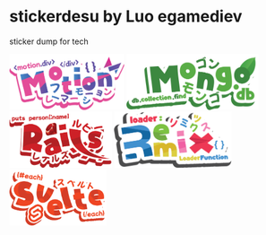 # stickerdesu by Luo egamediev
sticker dump for tech 

<div>
  <img src="framermotionkawai.png" style="height: 100px"/>
  <img src="mongodb.png" style="height: 100px"/>
  <img src="railskawai.png" style="height: 100px"/>
  <img src="remixkawai.png" style="height: 100px"/>
  <img src="sveltekawai.png" style="height: 100px"/>
</div>
